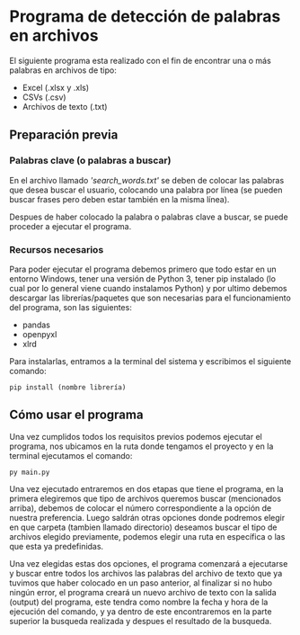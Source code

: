 # **Programa de detección de palabras en archivos**
El siguiente programa esta realizado con el fin de encontrar una o más palabras en archivos de tipo:

- Excel (.xlsx y .xls)
- CSVs (.csv)
- Archivos de texto (.txt)

## **Preparación previa**

### **Palabras clave** (o palabras a buscar)
En el archivo llamado *'search_words.txt'* se deben de colocar las palabras que desea buscar el usuario, colocando una palabra por línea (se pueden buscar frases pero deben estar también en la misma línea).

Despues de haber colocado la palabra o palabras clave a buscar, se puede proceder a ejecutar el programa.

### **Recursos necesarios**
Para poder ejecutar el programa debemos primero que todo estar en un entorno Windows, tener una versión de Python 3, tener pip instalado (lo cual por lo general viene cuando instalamos Python) y por ultimo debemos descargar las librerías/paquetes que son necesarias para el funcionamiento del programa, son las siguientes:

 - pandas
 - openpyxl
 - xlrd

Para instalarlas, entramos a la terminal del sistema y escribimos el siguiente comando:

    pip install (nombre librería)


## **Cómo usar el programa**
Una vez cumplidos todos los requisitos previos podemos ejecutar el programa, nos ubicamos en la ruta donde tengamos el proyecto y en la terminal ejecutamos el comando:

    py main.py

Una vez ejecutado entraremos en dos etapas que tiene el programa, en la primera elegiremos que tipo de archivos queremos buscar (mencionados arriba), debemos de colocar el número correspondiente a la opción de nuestra preferencia. Luego saldrán otras opciones donde podremos elegir en que carpeta (tambien llamado directorio) deseamos buscar el tipo de archivos elegido previamente, podemos elegir una ruta en específica o las que esta ya predefinidas.

Una vez elegidas estas dos opciones, el programa comenzará a ejecutarse y buscar entre todos los archivos las palabras del archivo de texto que ya tuvimos que haber colocado en un paso anterior, al finalizar si no hubo ningún error, el programa creará un nuevo archivo de texto con la salida (output) del programa, este tendra como nombre la fecha y hora de la ejecución del comando, y ya dentro de este encontraremos en la parte superior la busqueda realizada y despues el resultado de la busqueda.